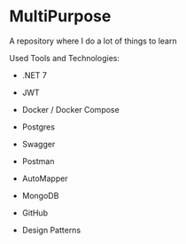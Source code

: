 # MultiPurpose

A repository where I do a lot of things to learn

Used Tools and Technologies:
 - .NET 7
 - JWT
 - Docker / Docker Compose
 - Postgres
 - Swagger
 - Postman
 - AutoMapper
 - MongoDB
 
 - GitHub
 
 - Design Patterns
